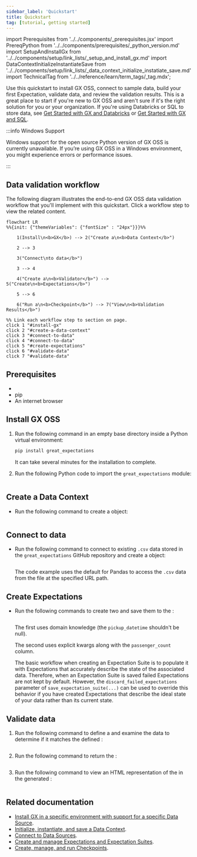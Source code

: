 ```yaml
---
sidebar_label: 'Quickstart'
title: Quickstart
tag: [tutorial, getting started]
---
```

import Prerequisites from '../../components/_prerequisites.jsx'
import PrereqPython from '../../components/prerequisites/_python_version.md'
import SetupAndInstallGx from '../../components/setup/link_lists/_setup_and_install_gx.md'
import DataContextInitializeInstantiateSave from '../../components/setup/link_lists/_data_context_initialize_instatiate_save.md'
import TechnicalTag from '../../reference/learn/term_tags/_tag.mdx';

Use this quickstart to install GX OSS, connect to sample data, build your first Expectation, validate data, and review the validation results. This is a great place to start if you're new to GX OSS and aren't sure if it's the right solution for you or your organization. If you're using Databricks or SQL to store data, see [Get Started with GX and Databricks](/oss/get_started/get_started_with_gx_and_databricks.md) or [Get Started with GX and SQL](/oss/get_started/get_started_with_gx_and_sql.md).

:::info Windows Support

Windows support for the open source Python version of GX OSS is currently unavailable. If you’re using GX OSS in a Windows environment, you might experience errors or performance issues.

:::


## Data validation workflow

The following diagram illustrates the end-to-end GX OSS data validation workflow that you'll implement with this quickstart. Click a workflow step to view the related content.

```mermaid
flowchart LR
%%{init: {"themeVariables": {"fontSize" : "24px"}}}%%

    1(Install\n<b>GX</b>) --> 2("Create a\n<b>Data Context</b>")

    2 --> 3

    3("Connect\nto data</b>")

    3 --> 4

    4("Create a\n<b>Validator</b>") --> 5("Create\n<b>Expectations</b>")

    5 --> 6

    6("Run a\n<b>Checkpoint</b>") --> 7("View\n<b>Validation Results</b>")

%% Link each workflow step to section on page.
click 1 "#install-gx"
click 2 "#create-a-data-context"
click 3 "#connect-to-data"
click 4 "#connect-to-data"
click 5 "#create-expectations"
click 6 "#validate-data"
click 7 "#validate-data"
```

## Prerequisites

- <PrereqPython />
- pip
- An internet browser


## Install GX OSS

1. Run the following command in an empty base directory inside a Python virtual environment:

    ```bash title="Terminal input"
    pip install great_expectations
    ```

    It can take several minutes for the installation to complete.

2. Run the following Python code to import the `great_expectations` module:

    ```python title="Python" name="tutorials/quickstart/quickstart.py import_gx"
    ```
## Create a Data Context

- Run the following command to create a <TechnicalTag tag="data_context" text="Data Context"/> object:

    ```python title="Python" name="tutorials/quickstart/quickstart.py get_context"
    ```
## Connect to data

- Run the following command to connect to existing `.csv` data stored in the `great_expectations` GitHub repository and create a <TechnicalTag tag="validator" text="Validator"/> object:

    ```python title="Python" name="tutorials/quickstart/quickstart.py connect_to_data"
    ```

    The code example uses the default <TechnicalTag tag="data_context" text="Data Context"/> <TechnicalTag tag="datasource" text="Data Source"/> for Pandas to access the `.csv` data from the file at the specified URL path.

## Create Expectations

- Run the following commands to create two <TechnicalTag tag="expectation" text="Expectations"/> and save them to the <TechnicalTag tag="expectation_suite" text="Expectation Suite"/>:

    ```python title="Python" name="tutorials/quickstart/quickstart.py create_expectation"
    ```

  The first <TechnicalTag tag="expectation" text="Expectation"/> uses domain knowledge (the `pickup_datetime` shouldn't be null).

  The second <TechnicalTag tag="expectation" text="Expectation"/> uses explicit kwargs along with the `passenger_count` column.

  The basic workflow when creating an Expectation Suite is to populate it with Expectations that accurately describe the state of the associated data.  Therefore, when an Expectation Suite is saved failed Expectations are not kept by default.  However, the `discard_failed_expectations` parameter of `save_expectation_suite(...)` can be used to override this behavior if you have created Expectations that describe the ideal state of your data rather than its current state.  

## Validate data

1. Run the following command to define a <TechnicalTag tag="checkpoint" text="Checkpoint"/> and examine the data to determine if it matches the defined <TechnicalTag tag="expectation" text="Expectations"/>:

    ```python title="Python" name="tutorials/quickstart/quickstart.py create_checkpoint"
    ```

2. Run the following command to return the <TechnicalTag tag="validation_result" text="Validation Results"/>:

    ```python title="Python" name="tutorials/quickstart/quickstart.py run_checkpoint"
    ```

3. Run the following command to view an HTML representation of the <TechnicalTag tag="validation_result" text="Validation Results"/> in the generated <TechnicalTag tag="data_docs" text="Data Docs"/>:

    ```python title="Python" name="tutorials/quickstart/quickstart.py view_results"
    ```

## Related documentation

- [Install GX in a specific environment with support for a specific Data Source](/oss/guides/setup/installation/install_gx.md).
- [Initialize, instantiate, and save a Data Context](/oss/guides/setup/configure_data_contexts_lp.md).
- [Connect to Data Sources](/oss/guides/connecting_to_your_data/connect_to_data_lp.md).
- [Create and manage Expectations and Expectation Suites](/oss/guides/expectations/expectations_lp.md).
- [Create, manage, and run Checkpoints](/oss/guides/validation/checkpoints/checkpoint_lp.md).
